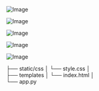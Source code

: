 ![Image](https://github.com/user-attachments/assets/77f79267-1566-41a0-bcd8-b88227ba3550)

![Image](https://github.com/user-attachments/assets/040beb18-d837-4780-86d7-ec0c6757e2c7)

![Image](https://github.com/user-attachments/assets/6327c821-c1d0-40ed-bfba-101e233533cc)

![Image](https://github.com/user-attachments/assets/3ed4c0f9-e4d4-47bc-98df-50d3b649b59e)

![Image](https://github.com/user-attachments/assets/ecc35fe6-5950-4501-9293-8b179ff1c5e5)

├── static/css 
│           └── style.css 
│    
├── templates
│           └── index.html 
│  
└── app.py 

